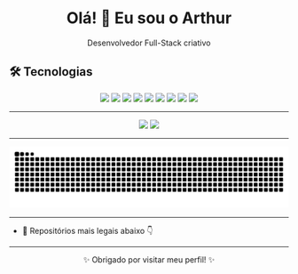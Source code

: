 <h1 align="center">Olá! 👋 Eu sou o Arthur</h1>

<p align="center">
  Desenvolvedor Full-Stack criativo
</p>

## 🛠️ Tecnologias

<p align="center">
  <img src="https://cdn.jsdelivr.net/gh/devicons/devicon/icons/java/java-original.svg" width="50" />
  <img src="https://cdn.jsdelivr.net/gh/devicons/devicon/icons/python/python-original.svg" width="50" />
  <img src="https://cdn.jsdelivr.net/gh/devicons/devicon/icons/react/react-original.svg" width="50" />
  <img src="https://cdn.jsdelivr.net/gh/devicons/devicon/icons/javascript/javascript-original.svg" width="50" />
  <img src="https://cdn.jsdelivr.net/gh/devicons/devicon/icons/html5/html5-original.svg" width="50" />
  <img src="https://cdn.jsdelivr.net/gh/devicons/devicon/icons/css3/css3-original.svg" width="50" />
  <img src="https://cdn.jsdelivr.net/gh/devicons/devicon/icons/nodejs/nodejs-original.svg" width="50" />
  <img src="https://cdn.jsdelivr.net/gh/devicons/devicon/icons/postgresql/postgresql-original.svg" width="50" />
  <img src="https://cdn.jsdelivr.net/gh/devicons/devicon/icons/spring/spring-original.svg" width="50" />
</p>

---

<div align="center">
  <img height="155em" src="https://github-readme-stats.vercel.app/api?username=Tu3-z&show_icons=true&theme=dark" />
  <img height="155em" src="https://github-readme-stats.vercel.app/api/top-langs/?username=Tu3-z&layout=compact&theme=dark" />
</div>

---

<p align="center">
  <img src="https://raw.githubusercontent.com/Tu3-z/Tu3-z/output/github-contribution-grid-snake.svg" />
</p>

---

- 📁 Repositórios mais legais abaixo 👇

---

<p align="center">✨ Obrigado por visitar meu perfil! ✨</p>
